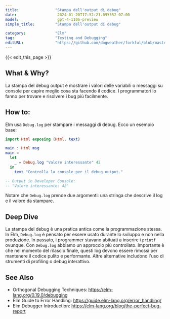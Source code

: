 ```yaml
---
title:                "Stampa dell'output di debug"
date:                  2024-01-20T17:52:21.095552-07:00
model:                 gpt-4-1106-preview
simple_title:         "Stampa dell'output di debug"

category:             "Elm"
tag:                  "Testing and Debugging"
editURL:              "https://github.com/dogweather/forkful/blob/master/content/it/elm/printing-debug-output.md"
---
```


{{< edit_this_page >}}

## What & Why?
La stampa del debug output è mostrare i valori delle variabili o messaggi su console per capire meglio cosa sta facendo il codice. I programmatori lo fanno per trovare e risolvere i bug più facilmente.

## How to:
Elm usa `Debug.log` per stampare i messaggi di debug. Ecco un esempio base:

```Elm
import Html exposing (Html, text)

main : Html msg
main =
  let
    _ = Debug.log "Valore interessante" 42
  in
    text "Controlla la console per il debug output."

-- Output in Developer Console:
-- "Valore interessante: 42"
```
Notare che `Debug.log` prende due argomenti: una stringa che descrive il log e il valore da stampare.

## Deep Dive
La stampa del debug è una pratica antica come la programmazione stessa. In Elm, `Debug.log` è pensato per essere usato durante lo sviluppo e non nella produzione. In passato, i programmer stavano abituati a inserire i `printf` ovunque. Con `Debug.log` abbiamo un approccio più controllato. Importante è che nel momento del rilascio finale, questi log devono essere rimossi per mantenere il codice pulito e performante. Altre alternative includono l'uso di strumenti di profiling o debug interattivo.

## See Also
- Orthogonal Debugging Techniques: https://elm-lang.org/0.19.0/debugging
- Elm Guide to Error Handling: https://guide.elm-lang.org/error_handling/
- Elm Debugger Introduction: https://elm-lang.org/blog/the-perfect-bug-report
